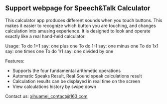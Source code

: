 ## Support webpage for Speech&Talk Calculator

This calculator app produces different sounds when you touch buttons. This makes it easier to recognize which button you are touching, and changes calculation into amusing experience.
It is designed to look and operate exactly like a real hand-held calculator.

Usage:
To do 1+1 say: one plus one
To do 1-1 say: one minus one
To do 1x1 say: one times one
To do 1/1 say: one divided by one

Features:
- Supports the four fundamental arithmetic operations
- Automatic Speaks Result, Real Sound speak calculations result
- Calculation results can be displayed in real time on the screen
- View calculations history by swipe down

Contact us: xihuamei_contact@163.com
